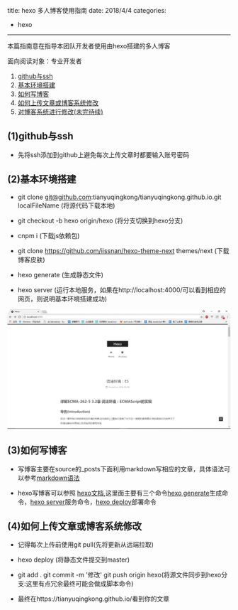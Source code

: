 title: hexo 多人博客使用指南
date: 2018/4/4
categories:
- hexo
---
本篇指南意在指导本团队开发者使用由hexo搭建的多人博客

面向阅读对象：专业开发者

1. [github与ssh](#github_ssh)
2. [基本环境搭建](#base)
3. [如何写博客](#write)
4. [如何上传文章或博客系统修改](#upload)
5. [对博客系统进行修改(未完待续)](#modifiy)


<!--more-->
## <span id="github_ssh">(1)github与ssh</span>

* 先将ssh添加到github上避免每次上传文章时都要输入账号密码


## <span id="base">(2)基本环境搭建</span>

* git clone git@github.com:tianyuqingkong/tianyuqingkong.github.io.git localFileName (将源代码下载本地)

* git checkout -b hexo origin/hexo (将分支切换到hexo分支)

* cnpm i (下载js依赖包)

* git clone https://github.com/iissnan/hexo-theme-next themes/next (下载博客皮肤)

* hexo generate (生成静态文件)

* hexo server (运行本地服务，如果在http://localhost:4000/可以看到相应的网页，则说明基本环境搭建成功)

![base](hexo多人博客使用指南/base.png)


## <span id="write">(3)如何写博客</span>

* 写博客主要在source的_posts下面利用markdown写相应的文章，具体语法可以参考[markdown语法](https://www.jianshu.com/p/b03a8d7b1719)

* hexo写博客可以参照 [hexo文档](https://hexo.io/zh-cn/docs/),这里面主要有三个命令[hexo generate](https://hexo.io/zh-cn/docs/generating.html)生成命令，[hexo server](https://hexo.io/zh-cn/docs/server.html)服务命令，[hexo deploy](https://hexo.io/zh-cn/docs/deployment.html)部署命令


## <span id="upload">(4)如何上传文章或博客系统修改</span>

* 记得每次上传前使用git pull(先将更新从远端拉取)

* hexo deploy (将静态文件提交到master)

* git add .   git commit -m '修改' git push origin hexo(将源文件同步到hexo分支:这里有点冗余最终可能会做成脚本命令)

* 最终在https://tianyuqingkong.github.io/看到你的文章
